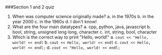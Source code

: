 ###Section 1 and 2 quiz
1. When was computer science originally made?
a.  in the 1970s
b. in the year 2000
c. in the 1960s
d. I don't know!
2.  What are the four main datatypes?
a. cpp, python, java, javascript
b. bool, string, unsigned long long, character
c. int, string, bool, character
3.  Which is the correct way to print "Hello, world!"
a. `cout << "Hello, world! << endl`
b. `cout << Hello, world! << endl`
c. `cout << Hello, world! << endl;`
d. `cout << "Hello, world! << endl;`
